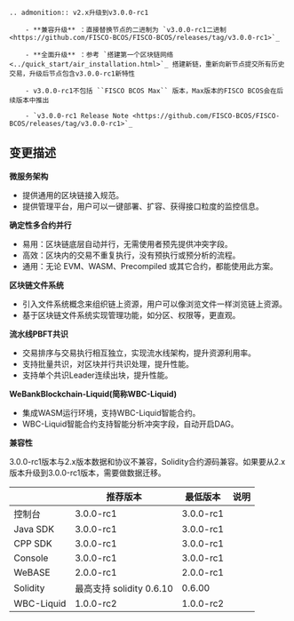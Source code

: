 ```eval_rst
.. admonition:: v2.x升级到v3.0.0-rc1

    - **兼容升级** ：直接替换节点的二进制为 `v3.0.0-rc1二进制 <https://github.com/FISCO-BCOS/FISCO-BCOS/releases/tag/v3.0.0-rc1>`_ 

    - **全面升级** ：参考 `搭建第一个区块链网络 <../quick_start/air_installation.html>`_ 搭建新链，重新向新节点提交所有历史交易，升级后节点包含v3.0.0-rc1新特性

    - v3.0.0-rc1不包括 ``FISCO BCOS Max`` 版本，Max版本的FISCO BCOS会在后续版本中推出

    - `v3.0.0-rc1 Release Note <https://github.com/FISCO-BCOS/FISCO-BCOS/releases/tag/v3.0.0-rc1>`_
```

## 变更描述

**微服务架构**
- 提供通用的区块链接入规范。
- 提供管理平台，用户可以一键部署、扩容、获得接口粒度的监控信息。

**确定性多合约并行**
- 易用：区块链底层自动并行，无需使用者预先提供冲突字段。
- 高效：区块内的交易不重复执行，没有预执行或预分析的流程。
- 通用：无论 EVM、WASM、Precompiled 或其它合约，都能使用此方案。

**区块链文件系统**
- 引入文件系统概念来组织链上资源，用户可以像浏览文件一样浏览链上资源。
- 基于区块链文件系统实现管理功能，如分区、权限等，更直观。

**流水线PBFT共识**
- 交易排序与交易执行相互独立，实现流水线架构，提升资源利用率。
- 支持批量共识，对区块并行共识处理，提升性能。
- 支持单个共识Leader连续出块，提升性能。

**WeBankBlockchain-Liquid(简称WBC-Liquid)**
- 集成WASM运行环境，支持WBC-Liquid智能合约。
- WBC-Liquid智能合约支持智能分析冲突字段，自动开启DAG。


**兼容性**

3.0.0-rc1版本与2.x版本数据和协议不兼容，Solidity合约源码兼容。如果要从2.x版本升级到3.0.0-rc1版本，需要做数据迁移。

|            | 推荐版本                | 最低版本  | 说明                   |
| ---------- | ----------------------- | --------- | ---------------------- |
| 控制台     | 3.0.0-rc1                  | 3.0.0-rc1     |                        |
| Java SDK        | 3.0.0-rc1           | 3.0.0-rc1     |     |
| CPP SDK        | 3.0.0-rc1           | 3.0.0-rc1     |     |
| Console        | 3.0.0-rc1           | 3.0.0-rc1     |     |
| WeBASE     | 2.0.0-rc1                   | 2.0.0-rc1 |                        |
| Solidity   | 最高支持 solidity 0.6.10 | 0.6.00    |                        |
| WBC-Liquid     | 1.0.0-rc2               | 1.0.0-rc2  |                      |
